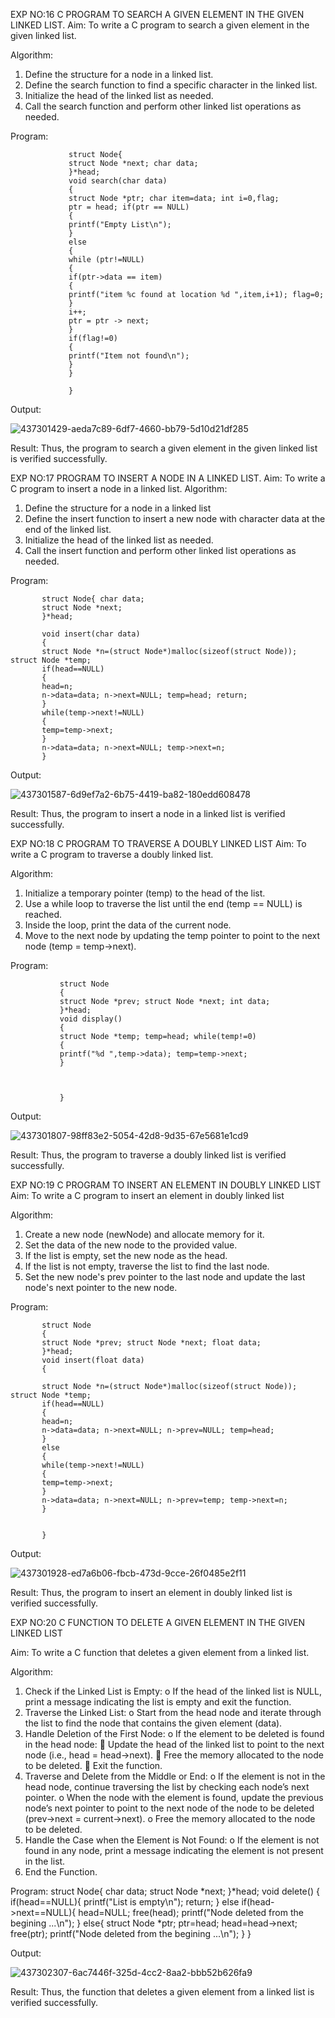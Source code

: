 EXP NO:16 C PROGRAM TO SEARCH A GIVEN ELEMENT IN THE GIVEN LINKED LIST.
Aim:
To write a C program to search a given element in the given linked list.

Algorithm:
1.	Define the structure for a node in a linked list.
2.	Define the search function to find a specific character in the linked list.
3.	Initialize the head of the linked list as needed.
4.	Call the search function and perform other linked list operations as needed.
 
Program:

                 struct Node{
                 struct Node *next; char data;
                 }*head;
                 void search(char data)
                 {
                 struct Node *ptr; char item=data; int i=0,flag;
                 ptr = head; if(ptr == NULL)
                 {
                 printf("Empty List\n");
                 }
                 else
                 {
                 while (ptr!=NULL)
                 {
                 if(ptr->data == item)
                 {
                 printf("item %c found at location %d ",item,i+1); flag=0;
                 }
                 i++;
                 ptr = ptr -> next;
                 }
                 if(flag!=0)
                 {
                 printf("Item not found\n");
                 }
                 }
                 
                 }
                  



Output:




![437301429-aeda7c89-6df7-4660-bb79-5d10d21df285](https://github.com/user-attachments/assets/bab84093-52f1-4f86-8c8a-c8a2fe2ae6a8)

Result:
Thus, the program to search a given element in the given linked list is verified successfully.


 
EXP NO:17  PROGRAM TO INSERT A NODE IN A LINKED LIST.
Aim:
To write a C program to insert a node in a linked list.
Algorithm:
1.	Define the structure for a node in a linked list
2.	Define the insert function to insert a new node with character data at the end of the linked list.
3.	Initialize the head of the linked list as needed.
4.	Call the insert function and perform other linked list operations as needed.
 
Program:

           struct Node{ char data;
           struct Node *next;
           }*head;
           
           void insert(char data)
           {
           struct Node *n=(struct Node*)malloc(sizeof(struct Node)); struct Node *temp;
           if(head==NULL)
           {
           head=n;
           n->data=data; n->next=NULL; temp=head; return;
           }
           while(temp->next!=NULL)
           {
           temp=temp->next;
           }
           n->data=data; n->next=NULL; temp->next=n;
           }
           

Output:



 ![437301587-6d9ef7a2-6b75-4419-ba82-180edd608478](https://github.com/user-attachments/assets/5947d4b3-3943-4439-b611-70fc7b98f1d0)

Result:
Thus, the program to insert a node in a linked list is verified successfully.


 
EXP NO:18 C PROGRAM TO TRAVERSE A DOUBLY LINKED LIST
Aim:
To write a C program to traverse a doubly linked list.

Algorithm:
1.	Initialize a temporary pointer (temp) to the head of the list.
2.	Use a while loop to traverse the list until the end (temp == NULL) is reached.
3.	Inside the loop, print the data of the current node.
4.	Move to the next node by updating the temp pointer to point to the next node (temp = temp->next).
 
Program:

               struct Node
               {
               struct Node *prev; struct Node *next; int data;
               }*head;
               void display()
               {
               struct Node *temp; temp=head; while(temp!=0)
               {
               printf("%d ",temp->data); temp=temp->next;
               }
               
               
               
               }


Output:

![437301807-98ff83e2-5054-42d8-9d35-67e5681e1cd9](https://github.com/user-attachments/assets/bcae4c5b-301d-4ab5-ba83-b785c60ecff6)



Result:
Thus, the program to traverse a doubly linked list is verified successfully. 



EXP NO:19 C PROGRAM TO INSERT AN ELEMENT IN DOUBLY LINKED LIST
Aim:
To write a C program to insert an element in doubly linked list

Algorithm:
1.	Create a new node (newNode) and allocate memory for it.
2.	Set the data of the new node to the provided value.
3.	If the list is empty, set the new node as the head.
4.	If the list is not empty, traverse the list to find the last node.
5.	Set the new node's prev pointer to the last node and update the last node's next pointer to the new node.
 
Program:

           struct Node
           {
           struct Node *prev; struct Node *next; float data;
           }*head;
           void insert(float data)
           {
           
           struct Node *n=(struct Node*)malloc(sizeof(struct Node)); struct Node *temp;
           if(head==NULL)
           {
           head=n;
           n->data=data; n->next=NULL; n->prev=NULL; temp=head;
           }
           else
           {
           while(temp->next!=NULL)
           {
           temp=temp->next;
           }
           n->data=data; n->next=NULL; n->prev=temp; temp->next=n;
           }
           
           
           }
            

Output:



![437301928-ed7a6b06-fbcb-473d-9cce-26f0485e2f11](https://github.com/user-attachments/assets/c38e2574-e9cb-494b-b7c6-6b35ae5b7786)

Result:
Thus, the program to insert an element in doubly linked list is verified successfully.




EXP NO:20 C FUNCTION TO DELETE A GIVEN ELEMENT IN THE GIVEN LINKED LIST




Aim:
To write a C function that deletes a given element from a linked list.

Algorithm:
1.	Check if the Linked List is Empty:
o	If the head of the linked list is NULL, print a message indicating the list is empty and exit the function.
2.	Traverse the Linked List:
o	Start from the head node and iterate through the list to find the node that contains the given element (data).
3.	Handle Deletion of the First Node:
o	If the element to be deleted is found in the head node:
	Update the head of the linked list to point to the next node (i.e., head = head->next).
	Free the memory allocated to the node to be deleted.
	Exit the function.
4.	Traverse and Delete from the Middle or End:
o	If the element is not in the head node, continue traversing the list by checking each node’s next pointer.
o	When the node with the element is found, update the previous node’s next pointer to point to the next node of the node to be deleted (prev->next = current->next).
o	Free the memory allocated to the node to be deleted.
5.	Handle the Case when the Element is Not Found:
o	If the element is not found in any node, print a message indicating the element is not present in the list.
6.	End the Function.


Program:
             struct Node{
                 char data; 
                 struct Node *next;
             }*head;
             void delete()
             {
                 if(head==NULL){
                     printf("List is empty\n");
                     return;
                 }
                 else if(head->next==NULL){
                     head=NULL;
                     free(head);
                     printf("Node deleted from the begining ...\n");
                 }
                 else{
                     struct Node *ptr;
                     ptr=head;
                     head=head->next;
                     free(ptr);
                     printf("Node deleted from the begining ...\n");
                 }
             }


Output:




![437302307-6ac7446f-325d-4cc2-8aa2-bbb52b626fa9](https://github.com/user-attachments/assets/8f3f9680-ad41-4f99-8d2e-826c5f67ec37)



Result:
Thus, the function that deletes a given element from a linked list is verified successfully.





